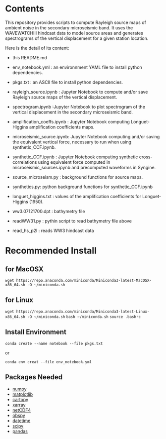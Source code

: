 # Contents
This repository provides scripts to compute Rayleigh source maps of ambient noise in the secondary microseismic band.
It uses the WAVEWATCHIII hindcast data to model source areas and generates spectrograms of the vertical displacement for a given station location.

Here is the detail of its content:
- this README.md 
- env_notebook.yml : an environnment YAML file to install python dependencies.
- pkgs.txt : an ASCII file to install python dependencies.

- rayleigh_source.ipynb : Jupyter Notebook to compute and/or save Rayleigh source maps of the vertical displacement.

- spectrogram.ipynb :Jupyter Notebook to plot spectrogram of the vertical displacement in the secondary microseismic band.

- amplification_coeffs.ipynb : Jupyter Notebook computing Longuet-Higgins amplification coefficients maps.

- microseismic_source.ipynb: Jupyter Notebook computing and/or saving the equivalent vertical force, necessary to run when using synthetic_CCF.ipynb.  
- synthetic_CCF.ipynb : Jupyter Notebook computing synthetic cross-correlations using equivalent force computed in microseismic_sources.ipynb and precomputed waveforms in Syngine.
- source_microseism.py : background functions for source maps.
- synthetics.py: python background functions for synthetic_CCF.ipynb

- longuet_higgins.txt : values of the amplification coefficients for Longuet-Higgins (1950).
- ww3.07121700.dpt : bathymetry file 
- readWW31.py : pythin script to read bathymetry file above
- read_hs_p2l : reads WW3 hindcast data

# Recommended Install

## for MacOSX
```wget https://repo.anaconda.com/miniconda/Miniconda3-latest-MacOSX-x86_64.sh -O ~/miniconda.sh```
## for Linux
```wget https://repo.anaconda.com/miniconda/Miniconda3-latest-Linux-x86_64.sh -O ~/miniconda.sh```
```bash ~/miniconda.sh```
```source .bashrc```

## Install Environment 

```conda create --name notebook --file pkgs.txt```

or

```conda env creat --file env_notebook.yml```

## Packages Needed
- [numpy](https://numpy.org/doc/stable/)
- [matplotlib](https://matplotlib.org/stable/)
- [cartopy](https://scitools.org.uk/cartopy/docs/latest/index.html)
- [xarray](https://docs.xarray.dev/en/stable/)
- [netCDF4](https://unidata.github.io/netcdf4-python/)
- [obspy](https://docs.obspy.org/)
- [datetime](https://docs.python.org/3/library/datetime.html)
- [scipy](https://scipy.org/)
- [pandas](https://pandas.pydata.org/pandas-docs/version/2.1.4/index.html)
